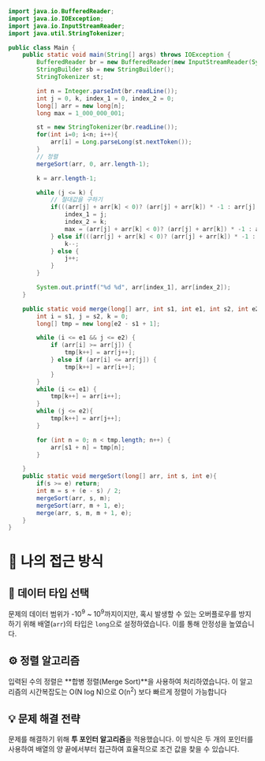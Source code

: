 <!-- 꾸미는데 있어 ChatGPT를 사용하였습니다. -->

```java
import java.io.BufferedReader;
import java.io.IOException;
import java.io.InputStreamReader;
import java.util.StringTokenizer;

public class Main {
    public static void main(String[] args) throws IOException {
        BufferedReader br = new BufferedReader(new InputStreamReader(System.in));
        StringBuilder sb = new StringBuilder();
        StringTokenizer st;

        int n = Integer.parseInt(br.readLine());
        int j = 0, k, index_1 = 0, index_2 = 0;
        long[] arr = new long[n];
        long max = 1_000_000_001;

        st = new StringTokenizer(br.readLine());
        for(int i=0; i<n; i++){
            arr[i] = Long.parseLong(st.nextToken());
        }
        // 정렬
        mergeSort(arr, 0, arr.length-1);

        k = arr.length-1;

        while (j <= k) {
            // 절대값을 구하기
            if(((arr[j] + arr[k] < 0)? (arr[j] + arr[k]) * -1 : arr[j] + arr[k]) < max && j != k){
                index_1 = j;
                index_2 = k;
                max = (arr[j] + arr[k] < 0)? (arr[j] + arr[k]) * -1 : arr[j] + arr[k];
            } else if(((arr[j] + arr[k] < 0)? (arr[j] + arr[k]) * -1 : arr[j] + arr[k]) > max) {
                k--;
            } else {
                j++;
            }
        }

        System.out.printf("%d %d", arr[index_1], arr[index_2]);
    }

    public static void merge(long[] arr, int s1, int e1, int s2, int e2) {
        int i = s1, j = s2, k = 0;
        long[] tmp = new long[e2 - s1 + 1];

        while (i <= e1 && j <= e2) {
            if (arr[i] >= arr[j]) {
                tmp[k++] = arr[j++];
            } else if (arr[i] <= arr[j]) {
                tmp[k++] = arr[i++];
            }
        }
        while (i <= e1) {
            tmp[k++] = arr[i++];
        }
        while (j <= e2){
            tmp[k++] = arr[j++];
        }

        for (int n = 0; n < tmp.length; n++) {
            arr[s1 + n] = tmp[n];
        }

    }
    public static void mergeSort(long[] arr, int s, int e){
        if(s >= e) return;
        int m = s + (e - s) / 2;
        mergeSort(arr, s, m);
        mergeSort(arr, m + 1, e);
        merge(arr, s, m, m + 1, e);
    }
}

```

# 💭 나의 접근 방식

## 🌟 데이터 타입 선택
문제의 데이터 범위가 -10<sup>9</sup> ~ 10<sup>9</sup>까지이지만, 혹시 발생할 수 있는 오버플로우를 방지하기 위해 배열(`arr`)의 타입은 `long`으로 설정하였습니다. 이를 통해 안정성을 높였습니다.

## ⚙️ 정렬 알고리즘
입력된 수의 정렬은 **합병 정렬(Merge Sort)**을 사용하여 처리하였습니다. 이 알고리즘의 시간복잡도는 O(N log N)으로 O(n<sup>2</sup>) 보다 빠르게 정렬이 가능합니다

## 💡 문제 해결 전략
문제를 해결하기 위해 **투 포인터 알고리즘**을 적용했습니다. 이 방식은 두 개의 포인터를 사용하여 배열의 양 끝에서부터 접근하여 효율적으로 조건 값을 찾을 수 있습니다.
